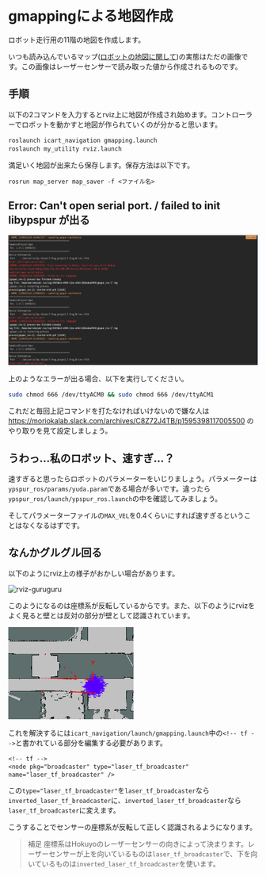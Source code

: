 # gmappingによる地図作成
ロボット走行用の11階の地図を作成します。

いつも読み込んでいるマップ([ロボットの地図に関して](/docs/map.md))の実態はただの画像です。この画像はレーザーセンサーで読み取った値から作成されるものです。

## 手順
以下の2コマンドを入力するとrviz上に地図が作成され始めます。コントローラーでロボットを動かすと地図が作られていくのが分かると思います。

```bash
roslaunch icart_navigation gmapping.launch
roslaunch my_utility rviz.launch
```

満足いく地図が出来たら保存します。保存方法は以下です。

```
rosrun map_server map_saver -f <ファイル名>
```

## Error: Can't open serial port. / failed to init libypspur が出る
![device-forbidden-error](/docs/images/device-forbidden-error.png)

上のようなエラーが出る場合、以下を実行してください。

```bash
sudo chmod 666 /dev/ttyACM0 && sudo chmod 666 /dev/ttyACM1
```

これだと毎回上記コマンドを打たなければいけないので嫌な人は https://moriokalab.slack.com/archives/C8Z72J4TB/p1595398117005500 のやり取りを見て設定しましょう。

## うわっ…私のロボット、速すぎ…？
速すぎると思ったらロボットのパラメーターをいじりましょう。パラメーターは`ypspur_ros/params/yuda.param`である場合が多いです。違ったら`ypspur_ros/launch/ypspur_ros.launch`の中を確認してみましょう。

そしてパラメーターファイルの`MAX_VEL`を0.4くらいにすれば速すぎるということはなくなるはずです。

## なんかグルグル回る
以下のようにrviz上の様子がおかしい場合があります。

![rviz-guruguru](gmapping-lost.gif)

このようになるのは座標系が反転しているからです。また、以下のようにrvizをよく見ると壁とは反対の部分が壁として認識されています。

![tf-inverted](/docs/images/tf-inverted.png)

これを解決するには`icart_navigation/launch/gmapping.launch`中の`<!-- tf -->`と書かれている部分を編集する必要があります。

```
<!-- tf -->
<node pkg="broadcaster" type="laser_tf_broadcaster" name="laser_tf_broadcaster" />
```

この`type="laser_tf_broadcaster"`を`laser_tf_broadcaster`なら`inverted_laser_tf_broadcaster`に、`inverted_laser_tf_broadcaster`なら`laser_tf_broadcaster`に変えます。

こうすることでセンサーの座標系が反転して正しく認識されるようになります。

> 補足
> 座標系はHokuyoのレーザーセンサーの向きによって決まります。レーザーセンサーが上を向いているものは`laser_tf_broadcaster`で、下を向いているものは`inverted_laser_tf_broadcaster`を使います。
